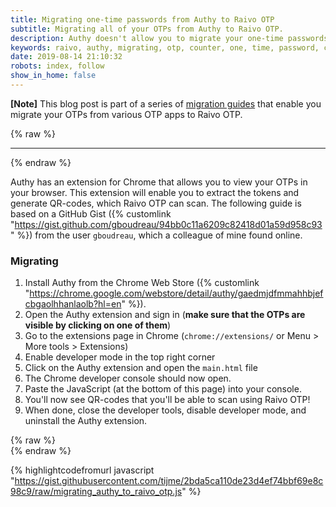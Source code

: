 ```yaml
---
title: Migrating one-time passwords from Authy to Raivo OTP
subtitle: Migrating all of your OTPs from Authy to Raivo OTP.
description: Authy doesn't allow you to migrate your one-time passwords to other OTP apps. However, the Authy Chrome extension allows everyone to extract the tokens by using the Chrome developer console.
keywords: raivo, authy, migrating, otp, counter, one, time, password, client, native, app, swift, secure, fast, lightweight, token, two, second, factor
date: 2019-08-14 21:10:32
robots: index, follow
show_in_home: false
---
```


**[Note]** This blog post is part of a series of [migration guides](/blog/migrating-your-one-time-passwords-to-raivo-otp/) that enable you migrate your OTPs from various OTP apps to Raivo OTP.

{% raw %}<hr>{% endraw %}

Authy has an extension for Chrome that allows you to view your OTPs in your browser. This extension will enable you to extract the tokens and generate QR-codes, which Raivo OTP can scan. The following guide is based on a GitHub Gist ({% customlink "https://gist.github.com/gboudreau/94bb0c11a6209c82418d01a59d958c93" %}) from the user `gboudreau`, which a colleague of mine found online.

### Migrating

1. Install Authy from the Chrome Web Store ({% customlink "https://chrome.google.com/webstore/detail/authy/gaedmjdfmmahhbjefcbgaolhhanlaolb?hl=en" %}).
2. Open the Authy extension and sign in (**make sure that the OTPs are visible by clicking on one of them**)
3. Go to the extensions page in Chrome (`chrome://extensions/` or Menu > More tools > Extensions)
4. Enable developer mode in the top right corner
5. Click on the Authy extension and open the `main.html` file
6. The Chrome developer console should now open.
7. Paste the JavaScript (at the bottom of this page) into your console.
8. You'll now see QR-codes that you'll be able to scan using Raivo OTP!
9. When done, close the developer tools, disable developer mode, and uninstall the Authy extension.

{% raw %}
<br>
{% endraw %}

{% highlightcodefromurl javascript "https://gist.githubusercontent.com/tijme/2bda5ca110de23d4ef74bbf69e8c98c9/raw/migrating_authy_to_raivo_otp.js" %}
